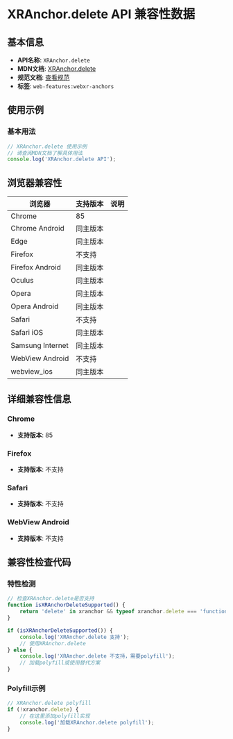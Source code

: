 # XRAnchor.delete API 兼容性数据

## 基本信息

- **API名称**: `XRAnchor.delete`
- **MDN文档**: [XRAnchor.delete](https://developer.mozilla.org/docs/Web/API/XRAnchor/delete)
- **规范文档**: [查看规范](https://immersive-web.github.io/anchors/#dom-xranchor-delete)
- **标签**: `web-features:webxr-anchors`

## 使用示例

### 基本用法

```javascript
// XRAnchor.delete 使用示例
// 请查阅MDN文档了解具体用法
console.log('XRAnchor.delete API');
```

## 浏览器兼容性

| 浏览器 | 支持版本 | 说明 |
|--------|----------|------|
| Chrome | 85 |  |
| Chrome Android | 同主版本 |  |
| Edge | 同主版本 |  |
| Firefox | 不支持 |  |
| Firefox Android | 同主版本 |  |
| Oculus | 同主版本 |  |
| Opera | 同主版本 |  |
| Opera Android | 同主版本 |  |
| Safari | 不支持 |  |
| Safari iOS | 同主版本 |  |
| Samsung Internet | 同主版本 |  |
| WebView Android | 不支持 |  |
| webview_ios | 同主版本 |  |

## 详细兼容性信息

### Chrome

- **支持版本**: 85

### Firefox

- **支持版本**: 不支持

### Safari

- **支持版本**: 不支持

### WebView Android

- **支持版本**: 不支持

## 兼容性检查代码

### 特性检测

```javascript
// 检查XRAnchor.delete是否支持
function isXRAnchorDeleteSupported() {
    return 'delete' in xranchor && typeof xranchor.delete === 'function';
}

if (isXRAnchorDeleteSupported()) {
    console.log('XRAnchor.delete 支持');
    // 使用XRAnchor.delete
} else {
    console.log('XRAnchor.delete 不支持，需要polyfill');
    // 加载polyfill或使用替代方案
}
```

### Polyfill示例

```javascript
// XRAnchor.delete polyfill
if (!xranchor.delete) {
    // 在这里添加polyfill实现
    console.log('加载XRAnchor.delete polyfill');
}
```

